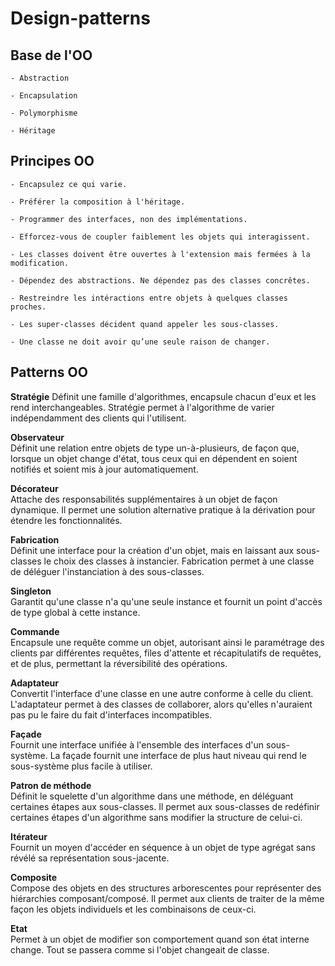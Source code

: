 # Design-patterns

## Base de l'OO

```
- Abstraction

- Encapsulation

- Polymorphisme

- Héritage
```

## Principes OO

```
- Encapsulez ce qui varie.

- Préférer la composition à l'héritage.

- Programmer des interfaces, non des implémentations.

- Efforcez-vous de coupler faiblement les objets qui interagissent.

- Les classes doivent être ouvertes à l'extension mais fermées à la modification.

- Dépendez des abstractions. Ne dépendez pas des classes concrêtes.

- Restreindre les intéractions entre objets à quelques classes proches.

- Les super-classes décident quand appeler les sous-classes.

- Une classe ne doit avoir qu’une seule raison de changer.
```

## Patterns OO

__Stratégie__
Définit une famille d'algorithmes, encapsule chacun d'eux et les rend interchangeables. Stratégie permet à l'algorithme de varier indépendamment des clients qui l'utilisent.

__Observateur__ <br/>
Définit une relation entre objets de type un-à-plusieurs, de façon que, lorsque un objet change d'état, tous ceux qui en dépendent en soient notifiés et soient mis à jour automatiquement.

__Décorateur__ <br/>
Attache des responsabilités supplémentaires à un objet de façon dynamique. Il permet une solution alternative pratique à la dérivation pour étendre les fonctionnalités.

__Fabrication__ <br/>
Définit une interface pour la création d'un objet, mais en laissant aux sous-classes le choix des classes à instancier. Fabrication permet à une classe de déléguer l'instanciation à des sous-classes.

__Singleton__ <br/>
Garantit qu'une classe n'a qu'une seule instance et fournit un point d'accès de type global à cette instance.

__Commande__ <br />
Encapsule une requête comme un objet, autorisant ainsi le paramétrage des clients par différentes requêtes, files d'attente et récapitulatifs de requêtes, et de plus, permettant la réversibilité des opérations.

__Adaptateur__ <br />
Convertit l'interface d'une classe en une autre conforme à celle du client. L'adaptateur permet à des classes de collaborer, alors qu'elles n'auraient pas pu le faire du fait d'interfaces incompatibles.

__Façade__ <br />
Fournit une interface unifiée à l'ensemble des interfaces d'un sous-système. La façade fournit une interface de plus haut niveau qui rend le sous-système plus facile à utiliser.

__Patron de méthode__ <br />
Définit le squelette d'un algorithme dans une méthode, en déléguant certaines étapes aux sous-classes. Il permet aux sous-classes de redéfinir certaines étapes d'un algorithme sans modifier la structure de celui-ci.

__Itérateur__ <br />
Fournit un moyen d'accéder en séquence à un objet de type agrégat sans révélé sa représentation sous-jacente.

__Composite__ <br />
Compose des objets en des structures arborescentes pour représenter des hiérarchies composant/composé. Il permet aux clients de traiter de la même façon les objets individuels et les combinaisons de ceux-ci.

__Etat__ <br />
Permet à un objet de modifier son comportement quand son état interne change. Tout se passera comme si l'objet changeait de classe.